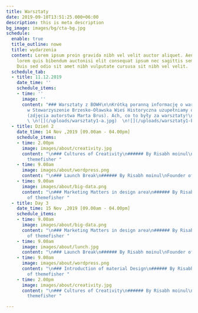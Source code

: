 ```yaml
---
title: Warsztaty
date: 2019-09-10T13:51:25.000+06:00
description: this is meta description
bg_image: images/bg/cta-bg.jpg
schedule:
  enable: true
  title_outline: nowe
  title: wydarzenia
  content: Lorem ipsum proin gravida nibh vel velit auctor aliquet. Aeneansollicitudin,
    lorem quis bibendum auctonisi elit consequat ipsum nec sagittis sem nibh id elit.
    Duis sed odio sit amet nibh vulputate cursusa sit nibh vel velit.
  schedule_tab:
  - title: 11.12.2019
    date_time: ''
    schedule_items:
    - time: ''
      image: ''
      content: "### Warsztaty z BOWH\n\nKrótką poranną informację o warsztatach mydlarskich
        w Stowarzyszenie Brzesko-Oławska Wieś Historyczna uzupełniamy o relację fotograficzną
        (zdjęcia autorstwa Marta Brus). Ach, co to były za warsztaty!\n\n![](/uploads/warsztaty1.jpg)
        \ \n![](/uploads/warsztaty1-a.jpg)  \n![](/uploads/warsztaty1-b.jpg)"
  - title: Dzień 2
    date_time: 14 Nov ,2019 [09.00am - 04.00pm]
    schedule_items:
    - time: 2.00pm
      image: images/about/creativity.jpg
      content: "\n### Cultures of Creativity\n###### By Risabh moinul\nFounder of
        themefisher "
    - time: 9.00am
      image: images/about/wordpress.png
      content: "\n### Launch Break\n###### By Risabh moinul\nFounder of themefisher "
    - time: 9.00am
      image: images/about/big-data.png
      content: "\n### Marketing Matters in design area\n###### By Risabh moinul\nFounder
        of themefisher "
  - title: Day 3
    date_time: 15 Nov ,2019 [09.00am - 04.00pm]
    schedule_items:
    - time: 9.00am
      image: images/about/big-data.png
      content: "\n### Marketing Matters in design area\n###### By Risabh moinul\nFounder
        of themefisher "
    - time: 9.00am
      image: images/about/lunch.jpg
      content: "\n### Launch Break\n###### By Risabh moinul\nFounder of themefisher "
    - time: 9.00am
      image: images/about/wordpress.png
      content: "\n### Introduction of material Design\n###### By Risabh moinul\nFounder
        of themefisher "
    - time: 2.00pm
      image: images/about/creativity.jpg
      content: "\n### Cultures of Creativity\n###### By Risabh moinul\nFounder of
        themefisher "

---
```

